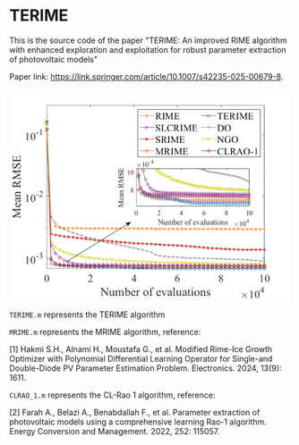 # TERIME
This is the source code of the paper "TERIME: An improved RIME algorithm with enhanced exploration and exploitation for robust parameter extraction of photovoltaic models"

Paper link: https://link.springer.com/article/10.1007/s42235-025-00679-8.

![image](https://github.com/dirge1/TERIME/blob/main/DDM_result.png)

`TERIME.m` represents the TERIME algorithm

`MRIME.m`  represents the MRIME algorithm, reference:

[1] Hakmi S.H., Alnami H., Moustafa G., et al. Modified Rime-Ice Growth Optimizer with Polynomial Differential Learning Operator for Single-and Double-Diode PV Parameter Estimation Problem. Electronics. 2024, 13(9): 1611.

`CLRAO_1.m` represents the CL-Rao 1 algorithm, reference:

[2] Farah A., Belazi A., Benabdallah F., et al. Parameter extraction of photovoltaic models using a comprehensive learning Rao-1 algorithm. Energy Conversion and Management. 2022, 252: 115057.
